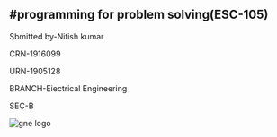#programming for problem solving(ESC-105)
------------------
Sbmitted by-Nitish kumar

CRN-1916099

URN-1905128

BRANCH-Eiectrical Engineering

SEC-B

![gne logo](https://www.google.com/url?sa=i&url=https%3A%2F%2Fwww.gndec.ac.in%2F&psig=AOvVaw0WhR9yCaSyIZWPDX1WPLkd&ust=1584172497575000&source=images&cd=vfe&ved=0CAIQjRxqFwoTCKDejMr8lugCFQAAAAAdAAAAABAI)

